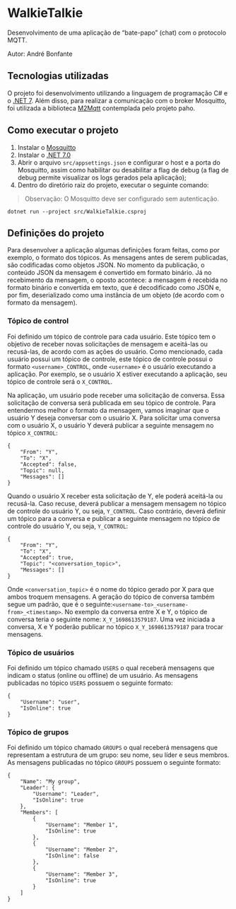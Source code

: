 # WalkieTalkie

Desenvolvimento de uma aplicação de “bate-papo” (chat) com o protocolo MQTT.

Autor: André Bonfante

## Tecnologias utilizadas

O projeto foi desenvolvimento utilizando a linguagem de programação C# e o [.NET 7](https://dotnet.microsoft.com/pt-br/download/dotnet/7.0). Além disso, para realizar a comunicação com o broker Mosquitto, foi utilizada a biblioteca [M2Mqtt](https://github.com/eclipse/paho.mqtt.m2mqtt) contemplada pelo projeto paho.

## Como executar o projeto

1. Instalar o [Mosquitto](https://mosquitto.org/download/)
2. Instalar o [.NET 7.0](https://dotnet.microsoft.com/pt-br/download/dotnet/7.0)
3. Abrir o arquivo ```src/appsettings.json``` e configurar o host e a porta do Mosquitto, assim como habilitar ou desabilitar a flag de debug (a flag de debug permite visualizar os logs gerados pela aplicação);
4. Dentro do diretório raiz do projeto, executar o seguinte comando:

> Observação: O Mosquitto deve ser configurado sem autenticação.

```
dotnet run --project src/WalkieTalkie.csproj
```

## Definições do projeto

Para desenvolver a aplicação algumas definições foram feitas, como por exemplo, o formato dos tópicos. As mensagens antes de serem publicadas, são codificadas como objetos JSON. No momento da publicação, o conteúdo JSON da mensagem é convertido em formato binário. Já no recebimento da mensagem, o oposto acontece: a mensagem é recebida no formato binário e convertida em texto, que é decodificado como JSON e, por fim, deserializado como uma instância de um objeto (de acordo com o formato da mensagem).

### Tópico de control

Foi definido um tópico de controle para cada usuário. Este tópico tem o objetivo de receber novas solicitações de mensagem e aceitá-las ou recusá-las, de acordo com as ações do usuário. Como mencionado, cada usuário possui um tópico de controle, este tópico de controle possui o formato ```<username>_CONTROL```, onde ```<username>``` é o usuário executando a aplicação. Por exemplo, se o usuário X estiver executando a aplicação, seu tópico de controle será o ```X_CONTROL```.

Na aplicação, um usuário pode receber uma solicitação de conversa. Essa solicitação de conversa será publicada em seu tópico de controle. Para entendermos melhor o formato da mensagem, vamos imaginar que o usuário Y deseja conversar com o usuário X. Para solicitar uma conversa com o usuário X, o usuário Y deverá publicar a seguinte mensagem no tópico ```X_CONTROL```:

```
{
    "From": "Y",
    "To": "X",
    "Accepted": false,
    "Topic": null,
    "Messages": []
}
```

Quando o usuário X receber esta solicitação de Y, ele poderá aceitá-la ou recusá-la. Caso recuse, deverá publicar a mensagem mensagem no tópico de controle do usuário Y, ou seja, ```Y_CONTROL```. Caso contrário, deverá definir um tópico para a conversa e publicar a seguinte mensagem no tópico de controle do usuário Y, ou seja, ```Y_CONTROL```:

```
{
    "From": "Y",
    "To": "X",
    "Accepted": true,
    "Topic": "<conversation_topic>",
    "Messages": []
}
```

Onde ```<conversation_topic>``` é o nome do tópico gerado por X para que ambos troquem mensagens. A geração do tópico de conversa também segue um padrão, que é o seguinte:```<username-to>_<username-from>_<timestamp>```. No exemplo da conversa entre X e Y, o tópico de conversa teria o seguinte nome: ```X_Y_1698613579187```. Uma vez iniciada a conversa, X e Y poderão publicar no tópico ```X_Y_1698613579187``` para trocar mensagens.

### Tópico de usuários

Foi definido um tópico chamado ```USERS``` o qual receberá mensagens que indicam o status (online ou offline) de um usuário. As mensagens publicadas no tópico ```USERS``` possuem o seguinte formato:

```
{ 
    "Username": "user", 
    "IsOnline": true 
}
```

### Tópico de grupos

Foi definido um tópico chamado ```GROUPS``` o qual receberá mensagens que representam a estrutura de um grupo: seu nome, seu líder e seus membros. As mensagens publicadas no tópico ```GROUPS``` possuem o seguinte formato:

```
{ 
    "Name": "My group", 
    "Leader": { 
        "Username": "Leader",
        "IsOnline": true
    },
    "Members": [
        { 
            "Username": "Member 1",
            "IsOnline": true
        },
        { 
            "Username": "Member 2",
            "IsOnline": false
        },
        { 
            "Username": "Member 3",
            "IsOnline": true
        }
    ]
}
```
